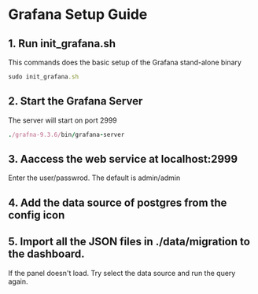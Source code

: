 # Grafana Setup Guide

## 1. Run init_grafana.sh 

This commands does the basic setup of the Grafana stand-alone binary

```rb
sudo init_grafana.sh
```

## 2. Start the Grafana Server

The server will start on port 2999

```rb
./grafna-9.3.6/bin/grafana-server
```

## 3. Aaccess the web service at localhost:2999

Enter the user/passwrod. The default is admin/admin

## 4. Add the data source of postgres from the config icon

## 5. Import all the JSON files in ./data/migration to the dashboard. 

If the panel doesn't load. Try select the data source and run the query again.